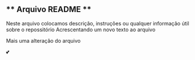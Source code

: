 ## ** Arquivo README **
Neste arquivo colocamos descrição, instruções ou qualquer informação útil sobre o repossitório
Acrescentando um novo texto ao arquivo 

Mais uma alteração do arquivo

💕